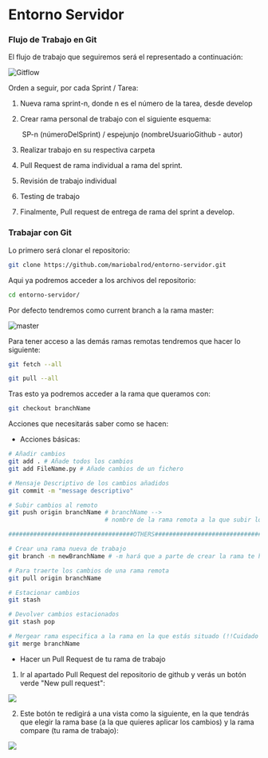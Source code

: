 # Entorno Servidor


### Flujo de Trabajo en Git 

El flujo de trabajo que seguiremos será el representado a continuación:

![Gitflow](./docs/Gitflow2.png)



Orden a seguir, por cada Sprint / Tarea:

1. Nueva rama sprint-n, donde n es el número de la tarea, desde develop

2. Crear rama personal de trabajo con el siguiente esquema:

   ​	SP-n (númeroDelSprint) / espejunjo (nombreUsuarioGithub - autor)

3. Realizar trabajo en su respectiva carpeta

4. Pull Request de rama individual a rama del sprint.

5. Revisión de trabajo individual

6. Testing de trabajo

7. Finalmente, Pull request de entrega de rama del sprint a develop.



### Trabajar con Git

Lo primero será clonar el repositorio:

```bash
git clone https://github.com/mariobalrod/entorno-servidor.git
```



Aqui ya podremos acceder a los archivos del repositorio:

```bash
cd entorno-servidor/
```



Por defecto tendremos como current branch a la rama master:

![master](./docs/Defecto.png)



Para tener acceso a las demás ramas remotas tendremos que hacer lo siguiente:

```bash
git fetch --all

git pull --all
```



Tras esto ya podremos acceder a la rama que queramos con:

```bash
git checkout branchName
```



Acciones que necesitarás saber como se hacen:

- Acciones básicas:

```bash
# Añadir cambios
git add . # Añade todos los cambios
git add FileName.py # Añade cambios de un fichero

# Mensaje Descriptivo de los cambios añadidos
git commit -m "message descriptivo" 

# Subir cambios al remoto
git push origin branchName # branchName --> 
						   # nombre de la rama remota a la que subir los cambios

###################################OTHERS########################################

# Crear una rama nueva de trabajo
git branch -m newBranchName # -m hará que a parte de crear la rama te hago un checkout 								# automático a la misma

# Para traerte los cambios de una rama remota
git pull origin branchName

# Estacionar cambios
git stash

# Devolver cambios estacionados 
git stash pop

# Mergear rama especifica a la rama en la que estás situado (!!Cuidado con esto debido a los conflictos que puede dar como resultado)
git merge branchName
```



- Hacer un Pull Request de tu rama de trabajo

1. Ir al apartado Pull Request del repositorio de github y verás un botón verde "New pull request":

![](./docs/PR.png)



2. Este botón te redigirá a una vista como la siguiente, en la que tendrás que elegir la rama base (a la que quieres aplicar los cambios) y la rama compare (tu rama de trabajo):

![](./docs/BranchesPR.png)
